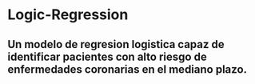 # Logic-Regression
## Un modelo de regresion logistica capaz de identificar pacientes con alto riesgo de enfermedades coronarias en el mediano plazo.
